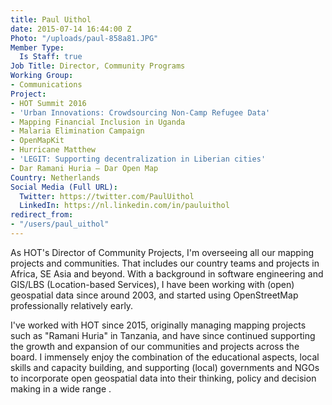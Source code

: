 ```yaml
---
title: Paul Uithol
date: 2015-07-14 16:44:00 Z
Photo: "/uploads/paul-858a81.JPG"
Member Type:
  Is Staff: true
Job Title: Director, Community Programs
Working Group:
- Communications
Project:
- HOT Summit 2016
- 'Urban Innovations: Crowdsourcing Non-Camp Refugee Data'
- Mapping Financial Inclusion in Uganda
- Malaria Elimination Campaign
- OpenMapKit
- Hurricane Matthew
- 'LEGIT: Supporting decentralization in Liberian cities'
- Dar Ramani Huria — Dar Open Map
Country: Netherlands
Social Media (Full URL):
  Twitter: https://twitter.com/PaulUithol
  LinkedIn: https://nl.linkedin.com/in/pauluithol
redirect_from:
- "/users/paul_uithol"
---
```


As HOT's Director of Community Projects, I'm overseeing all our mapping projects and communities. That includes our country teams and projects in Africa, SE Asia and beyond. With a background in software engineering and GIS/LBS (Location-based Services), I have been working with (open) geospatial data since around 2003, and started using OpenStreetMap professionally relatively early.

I've worked with HOT since 2015, originally managing mapping projects such as "Ramani Huria" in Tanzania, and have since continued supporting the growth and expansion of our communities and projects across the board. I immensely enjoy the combination of the educational aspects, local skills and capacity building, and supporting (local) governments and NGOs to incorporate open geospatial data into their thinking, policy and decision making in a wide range .